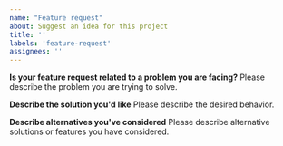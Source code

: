 ```yaml
---
name: "Feature request"
about: Suggest an idea for this project
title: ''
labels: 'feature-request'
assignees: ''
---
```


<!--
Thank you for suggesting an idea to make grommunio meet better.

Please fill in as much of the template below as you're able.

Note that the ultimate decision for implementing features lies on the Jitsi team, not all feature requests shall be accepted.
-->

**Is your feature request related to a problem you are facing?**
Please describe the problem you are trying to solve.

**Describe the solution you'd like**
Please describe the desired behavior.

**Describe alternatives you've considered**
Please describe alternative solutions or features you have considered.

